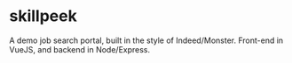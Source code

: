 # skillpeek
A demo job search portal, built in the style of Indeed/Monster. Front-end in VueJS, and backend in Node/Express.
